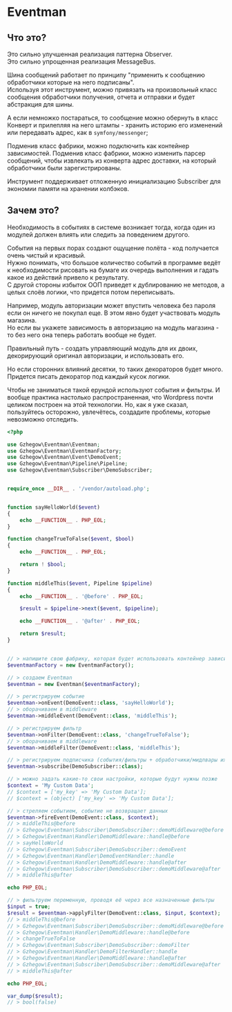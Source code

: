 # Eventman


## Что это?

Это сильно улучшенная реализация паттерна Observer.  
Это сильно упрощенная реализация MessageBus.

Шина сообщений работает по принципу "применить к сообщению обработчики которые на него подписаны".  
Используя этот инструмент, можно привязать на произвольный класс сообщения обработчики получения, отчета и отправки и будет абстракция для шины.

А если немножко постараться, то сообщение можно обернуть в класс Конверт и прилепляя на него штампы - хранить историю его изменений или передавать адрес, как в `symfony/messenger`;

Подменив класс фабрики, можно подключить как контейнер зависимостей.
Подменив класс фабрики, можно изменить парсер сообщений, чтобы извлекать из конверта адрес доставки, на который обработчики были зарегистрированы.

Инструмент поддерживает отложенную инициализацию Subscriber для экономии памяти на хранении колбэков.


## Зачем это?

Необходимость в событиях в системе возникает тогда, когда один из модулей должен влиять или следить за поведением другого.

События на первых порах создают ощущение полёта - код получается очень чистый и красивый.  
Нужно понимать, что большое количество событий в программе ведёт к необходимости рисовать на бумаге их очередь выполнения и гадать какое из действий привело к результату.  
С другой стороны избыток ООП приведет к дублированию не методов, а целых слоёв логики, что придется потом переписывать.

Например, модуль авторизации может впустить человека без пароля если он ничего не покупал еще. В этом явно будет участвовать модуль магазина.   
Но если вы укажете зависимость в авторизацию на модуль магазина - то без него она теперь работать вообще не будет.

Правильный путь - создать управляющий модуль для их двоих, декорирующий оригинал авторизации, и использовать его.

Но если сторонних влияний десятки, то таких декораторов будет много. Придется писать декоратор под каждый кусок логики.

Чтобы не заниматься такой ерундой используют события и фильтры. И вообще практика настолько распространенная, что Wordpress почти целиком построен на этой технологии. Но, как я уже сказал, пользуйтесь осторожно, увлечётесь, создадите проблемы, которые невозможно отследить.

```php
<?php

use Gzhegow\Eventman\Eventman;
use Gzhegow\Eventman\EventmanFactory;
use Gzhegow\Eventman\Event\DemoEvent;
use Gzhegow\Eventman\Pipeline\Pipeline;
use Gzhegow\Eventman\Subscriber\DemoSubscriber;


require_once __DIR__ . '/vendor/autoload.php';


function sayHelloWorld($event)
{
    echo __FUNCTION__ . PHP_EOL;
}

function changeTrueToFalse($event, $bool)
{
    echo __FUNCTION__ . PHP_EOL;

    return ! $bool;
}

function middleThis($event, Pipeline $pipeline)
{
    echo __FUNCTION__ . '@before' . PHP_EOL;

    $result = $pipeline->next($event, $pipeline);

    echo __FUNCTION__ . '@after' . PHP_EOL;

    return $result;
}


// > напишите свою фабрику, которая будет использовать контейнер зависимостей
$eventmanFactory = new EventmanFactory();

// > создаем Eventman
$eventman = new Eventman($eventmanFactory);

// > регистрируем событие
$eventman->onEvent(DemoEvent::class, 'sayHelloWorld');
// > оборачиваем в middleware
$eventman->middleEvent(DemoEvent::class, 'middleThis');

// > регистрируем фильтр
$eventman->onFilter(DemoEvent::class, 'changeTrueToFalse');
// > оборачиваем в middleware
$eventman->middleFilter(DemoEvent::class, 'middleThis');

// > регистрируем подписчика (события/фильтры + обработчики/мидлвары их обслуживающие в одном классе)
$eventman->subscribe(DemoSubscriber::class);

// > можно задать какие-то свои настройки, которые будут нужны позже
$context = 'My Custom Data';
// $context = ['my_key' => 'My Custom Data'];
// $context = (object) ['my_key' => 'My Custom Data'];

// > стреляем событием, событие не возвращает данных
$eventman->fireEvent(DemoEvent::class, $context);
// > middleThis@before
// > Gzhegow\Eventman\Subscriber\DemoSubscriber::demoMiddleware@before
// > Gzhegow\Eventman\Handler\DemoMiddleware::handle@before
// > sayHelloWorld
// > Gzhegow\Eventman\Subscriber\DemoSubscriber::demoEvent
// > Gzhegow\Eventman\Handler\DemoEventHandler::handle
// > Gzhegow\Eventman\Handler\DemoMiddleware::handle@after
// > Gzhegow\Eventman\Subscriber\DemoSubscriber::demoMiddleware@after
// > middleThis@after

echo PHP_EOL;

// > фильтруем переменную, проводя её через все назначенные фильтры
$input = true;
$result = $eventman->applyFilter(DemoEvent::class, $input, $context);
// > middleThis@before
// > Gzhegow\Eventman\Subscriber\DemoSubscriber::demoMiddleware@before
// > Gzhegow\Eventman\Handler\DemoMiddleware::handle@before
// > changeTrueToFalse
// > Gzhegow\Eventman\Subscriber\DemoSubscriber::demoFilter
// > Gzhegow\Eventman\Handler\DemoFilterHandler::handle
// > Gzhegow\Eventman\Handler\DemoMiddleware::handle@after
// > Gzhegow\Eventman\Subscriber\DemoSubscriber::demoMiddleware@after
// > middleThis@after

echo PHP_EOL;

var_dump($result);
// > bool(false)
```
